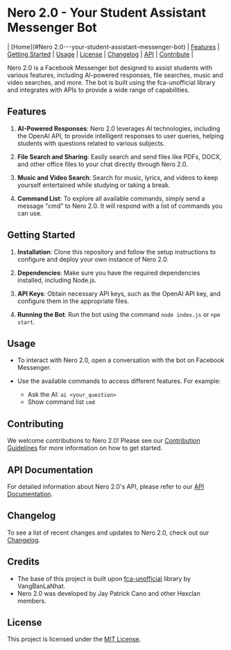 # Nero 2.0 - Your Student Assistant Messenger Bot

| [Home](#Nero 2.0---your-student-assistant-messenger-bot) | [Features](#features) | [Getting Started](#getting-started) | [Usage](#usage) | [License](LICENSE) | [Changelog](CHANGELOG.md) | [API](docs/API.md) | [Contribute](CONTRIBUTING.md) |

Nero 2.0 is a Facebook Messenger bot designed to assist students with various features, including AI-powered responses, file searches, music and video searches, and more. The bot is built using the fca-unofficial library and integrates with APIs to provide a wide range of capabilities.

## Features

1. **AI-Powered Responses**: Nero 2.0 leverages AI technologies, including the OpenAI API, to provide intelligent responses to user queries, helping students with questions related to various subjects.

2. **File Search and Sharing**: Easily search and send files like PDFs, DOCX, and other office files to your chat directly through Nero 2.0.

3. **Music and Video Search**: Search for music, lyrics, and videos to keep yourself entertained while studying or taking a break.

4. **Command List**: To explore all available commands, simply send a message "cmd" to Nero 2.0. It will respond with a list of commands you can use.

## Getting Started

1. **Installation**: Clone this repository and follow the setup instructions to configure and deploy your own instance of Nero 2.0.

2. **Dependencies**: Make sure you have the required dependencies installed, including Node.js.

3. **API Keys**: Obtain necessary API keys, such as the OpenAI API key, and configure them in the appropriate files.

4. **Running the Bot**: Run the bot using the command `node index.js` or `npm start`.

## Usage

- To interact with Nero 2.0, open a conversation with the bot on Facebook Messenger.
- Use the available commands to access different features. For example:
  
  - Ask the AI: `ai <your_question>`
  - Show command list `cmd`


## Contributing

We welcome contributions to Nero 2.0! Please see our [Contribution Guidelines](CONTRIBUTING.md) for more information on how to get started.

## API Documentation

For detailed information about Nero 2.0's API, please refer to our [API Documentation](docs/API.md).

## Changelog

To see a list of recent changes and updates to Nero 2.0, check out our [Changelog](CHANGELOG.md).

## Credits

- The base of this project is built upon [fca-unofficial](https://github.com/VangBanLaNhat/fca-unofficial) library by VangBanLaNhat.
- Nero 2.0 was developed by Jay Patrick Cano and other Hexclan members.

## License

This project is licensed under the [MIT License](LICENSE).